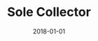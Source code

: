 ---
layout: site
title: "Sole Collector"
date: 2018-01-01
categories: [community]
version: 1.5.11
major: 1
minor: 5
patch: 11
slug: sole-collector
link: https://solecollector.com/
submitter: lpolepeddi
permalink: /sites/:slug
---